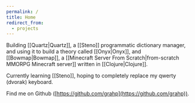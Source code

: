 ```yaml
---
permalink: /
title: Home
redirect_from:
  - projects
---
```

Building [[Quartz|Quartz]], a [[Steno]] programmatic dictionary manager, and using it to build a theory called [[Onyx|Onyx]], and [[Bowmap|Bowmap]], a [[Minecraft Server From Scratch|from-scratch MMORPG Minecraft server]] written in [[Clojure|Clojure]].

Currently learning [[Steno]], hoping to completely replace my qwerty (dvorak) keyboard.

Find me on Github ([https://github.com/grahp](https://github.com/grahp)).